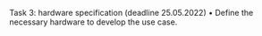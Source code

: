 Task 3: hardware specification (deadline 25.05.2022)
• Define the necessary hardware to develop the use case.
